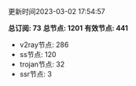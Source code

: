 更新时间2023-03-02 17:54:57

**总订阅: 73**
**总节点: 1201**
**有效节点: 441**
- v2ray节点: 286
- ss节点: 120
- trojan节点: 32
- ssr节点: 3
